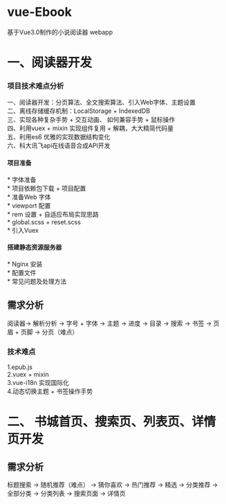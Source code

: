 # vue-Ebook
基于Vue3.0制作的小说阅读器 webapp


<h1>一、阅读器开发</h1>

<h3>项目技术难点分析</h3>
<p>
一、阅读器开发：分页算法、全文搜索算法、引入Web字体、主题设置 <br/>
二、离线存储缓存机制：LocalStorage + IndexedDB <br/>
三、实现各种复杂手势 + 交互动画、 如何兼容手势 + 鼠标操作 <br/>
四、利用vuex + mixin 实现组件复用 + 解耦，大大精简代码量 <br/>
五、利用es6 优雅的实现数据结构变化 <br/>
六、科大讯飞api在线语音合成API开发 <br/>
</p>

<h4>项目准备</h4>
<p>
* 字体准备 <br/>
* 项目依赖包下载 + 项目配置  <br/>
* 准备Web 字体 <br/>
* viewport 配置 <br/>
* rem 设置 + 自适应布局实现思路 <br/>
* global.scss + reset.scss <br/>
* 引入Vuex <br/>  
</p>

<h4>搭建静态资源服务器</h4>

<p>
* Nginx 安装 <br/>
* 配置文件 <br/>
* 常见问题及处理方法 <br/>
</p>


<h2>需求分析</h2>
阅读器-> 解析分析 -> 字号 + 字体 -> 主题 -> 进度 -> 目录 -> 搜索 -> 书签 -> 页眉 + 页脚 -> 分页（难点）

<h3>技术难点</h2>
1.epub.js <br/>
2.vuex + mixin <br/>
3.vue-i18n 实现国际化 <br/>
4.动态切换主题 + 书签操作手势


<h1>二、 书城首页、搜索页、列表页、详情页开发</h1>

<h2>需求分析</h2>

标题搜索 -> 随机推荐（难点） -> 猜你喜欢 -> 热门推荐 -> 精选 -> 分类推荐 -> 全部分类 -> 分类列表 -> 搜索页面 -> 详情页


